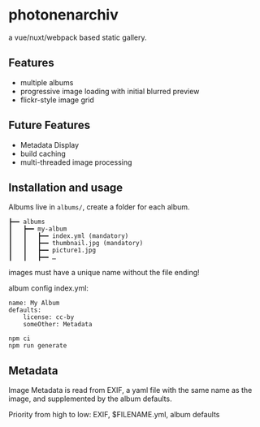 # photonenarchiv

a vue/nuxt/webpack based static gallery.

## Features

- multiple albums
- progressive image loading with initial blurred preview
- flickr-style image grid

## Future Features

- Metadata Display
- build caching
- multi-threaded image processing

## Installation and usage

Albums live in `albums/`, create a folder for each album.
```
┣━━ albums
┃   ┣━━ my-album
┃   ┃   ┣━━ index.yml (mandatory)
┃   ┃   ┣━━ thumbnail.jpg (mandatory)
┃   ┃   ┣━━ picture1.jpg
┃   ┃   ┣━━ …
```

images must have a unique name without the file ending!

album config index.yml:
```
name: My Album
defaults:
	license: cc-by
	someOther: Metadata
```

```
npm ci
npm run generate
```

## Metadata

Image Metadata is read from EXIF, a yaml file with the same name as the image, and supplemented by the album defaults.

Priority from high to low: EXIF, $FILENAME.yml, album defaults
